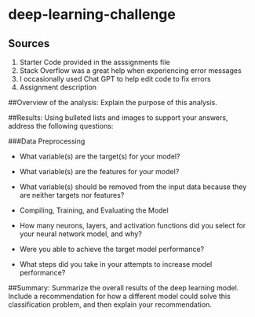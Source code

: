 # deep-learning-challenge

## Sources

1. Starter Code provided in the asssignments file
2. Stack Overflow was a great help when experiencing error messages
3. I occasionally used Chat GPT to help edit code to fix errors
4. Assignment description

   
##Overview of the analysis: 
Explain the purpose of this analysis.

##Results: 
Using bulleted lists and images to support your answers, address the following questions:

###Data Preprocessing

* What variable(s) are the target(s) for your model?
* What variable(s) are the features for your model?
* What variable(s) should be removed from the input data because they are neither targets nor features?
* Compiling, Training, and Evaluating the Model

* How many neurons, layers, and activation functions did you select for your neural network model, and why?
* Were you able to achieve the target model performance?
* What steps did you take in your attempts to increase model performance?

##Summary: Summarize the overall results of the deep learning model. Include a recommendation for how a different model could solve this classification problem, and then explain your recommendation.
